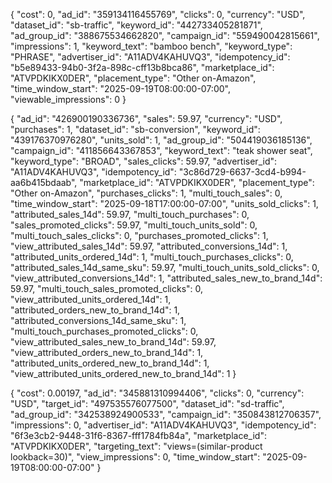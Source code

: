 {
  "cost": 0,
  "ad_id": "359134116455769",
  "clicks": 0,
  "currency": "USD",
  "dataset_id": "sb-traffic",
  "keyword_id": "442733405281871",
  "ad_group_id": "388675534662820",
  "campaign_id": "559490042815661",
  "impressions": 1,
  "keyword_text": "bamboo bench",
  "keyword_type": "PHRASE",
  "advertiser_id": "A11ADV4KAHUVQ3",
  "idempotency_id": "b5e89433-94b0-3f2a-898c-cff13b8bca86",
  "marketplace_id": "ATVPDKIKX0DER",
  "placement_type": "Other on-Amazon",
  "time_window_start": "2025-09-19T08:00:00-07:00",
  "viewable_impressions": 0
}

{
  "ad_id": "426900190336736",
  "sales": 59.97,
  "currency": "USD",
  "purchases": 1,
  "dataset_id": "sb-conversion",
  "keyword_id": "439176370976280",
  "units_sold": 1,
  "ad_group_id": "504419036185136",
  "campaign_id": "411856643367853",
  "keyword_text": "teak shower seat",
  "keyword_type": "BROAD",
  "sales_clicks": 59.97,
  "advertiser_id": "A11ADV4KAHUVQ3",
  "idempotency_id": "3c86d729-6637-3cd4-b994-aa6b415bdaab",
  "marketplace_id": "ATVPDKIKX0DER",
  "placement_type": "Other on-Amazon",
  "purchases_clicks": 1,
  "multi_touch_sales": 0,
  "time_window_start": "2025-09-18T17:00:00-07:00",
  "units_sold_clicks": 1,
  "attributed_sales_14d": 59.97,
  "multi_touch_purchases": 0,
  "sales_promoted_clicks": 59.97,
  "multi_touch_units_sold": 0,
  "multi_touch_sales_clicks": 0,
  "purchases_promoted_clicks": 1,
  "view_attributed_sales_14d": 59.97,
  "attributed_conversions_14d": 1,
  "attributed_units_ordered_14d": 1,
  "multi_touch_purchases_clicks": 0,
  "attributed_sales_14d_same_sku": 59.97,
  "multi_touch_units_sold_clicks": 0,
  "view_attributed_conversions_14d": 1,
  "attributed_sales_new_to_brand_14d": 59.97,
  "multi_touch_sales_promoted_clicks": 0,
  "view_attributed_units_ordered_14d": 1,
  "attributed_orders_new_to_brand_14d": 1,
  "attributed_conversions_14d_same_sku": 1,
  "multi_touch_purchases_promoted_clicks": 0,
  "view_attributed_sales_new_to_brand_14d": 59.97,
  "view_attributed_orders_new_to_brand_14d": 1,
  "attributed_units_ordered_new_to_brand_14d": 1,
  "view_attributed_units_ordered_new_to_brand_14d": 1
}

{
  "cost": 0.00197,
  "ad_id": "345881310994406",
  "clicks": 0,
  "currency": "USD",
  "target_id": "497535576077500",
  "dataset_id": "sd-traffic",
  "ad_group_id": "342538924900533",
  "campaign_id": "350843812706357",
  "impressions": 0,
  "advertiser_id": "A11ADV4KAHUVQ3",
  "idempotency_id": "6f3e3cb2-9448-31f6-8367-fff1784fb84a",
  "marketplace_id": "ATVPDKIKX0DER",
  "targeting_text": "views=(similar-product lookback=30)",
  "view_impressions": 0,
  "time_window_start": "2025-09-19T08:00:00-07:00"
}